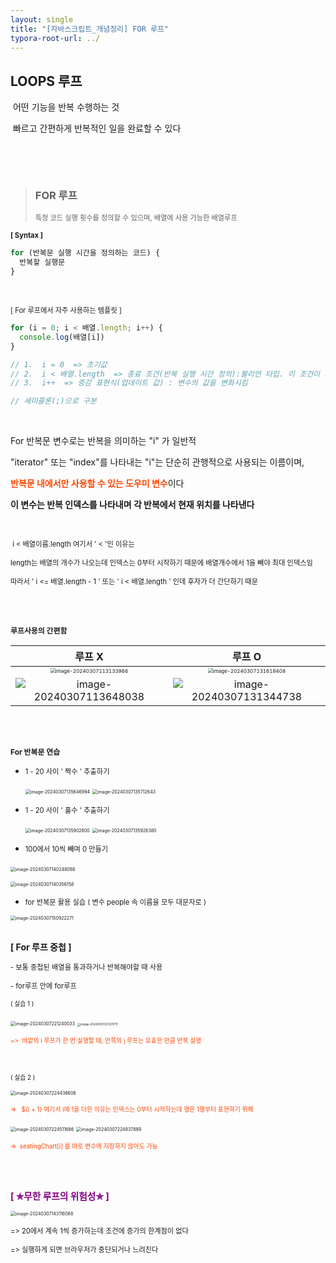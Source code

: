 ```yaml
---
layout: single
title: "[자바스크립트_개념정리] FOR 루프"
typora-root-url: ../
---
```




## LOOPS   루프

​	어떤 기능을 반복 수행하는 것

​	빠르고 간편하게 반복적인 일을 완료할 수 있다

​	



<br>

> ### FOR 루프
>
><span style="font-size:80%">특정 코드 실행 횟수를 정의할 수 있으며, 배열에 사용 가능한 배열루프</span>





<span style="font-size:80%; font-weight:bold">[ Syntax ]</span>

```javascript
for (반복문 실행 시간을 정의하는 코드) {
  반복할 실행문
}
```

<br>

<span style="font-size:80%">[ For 루프에서 자주 사용하는 템플릿 ]</span>

```javascript
for (i = 0; i < 배열.length; i++) {
  console.log(배열[i])
}

// 1.  i = 0  => 초기값
// 2.  i < 배열.length  => 종료 조건(반복 실행 시간 정의):불리언 타입. 이 조건이 거짓이 될 때 루프가 종료
// 3.  i++  => 증감 표현식(업데이트 값) : 변수의 값을 변화시킴

// 세미콜론(;)으로 구분
```

<br>

For 반복문 변수로는 반복을 의미하는 "i" 가 일반적

"iterator" 또는 "index"를 나타내는 "i"는 단순히 관행적으로 사용되는 이름이며, 

<span style="color:orangered"> **반복문 내에서만 사용할 수 있는 도우미 변수**</span>이다

**이 변수는 반복 인덱스를 나타내며 각 반복에서 현재 위치를 나타낸다**

<br>

<span style="font-size:80%;"> i < 배열이름.length 여기서 ' < '인 이유는  </span>

<span style="font-size:80%">length는 배열의 개수가 나오는데 인덱스는 0부터 시작하기 때문에 배열개수에서 1을 빼야 최대 인덱스임</span>

<span style="font-size:80%">따라서 ' i <= 배열.length - 1 '  또는  ' i < 배열.length ' 인데 후자가 더 간단하기 때문</span>

<br>

<br>

<span style="font-size:85%; font-weight:bold">루프사용의 간편함</span>


|                            루프 X                            |                            루프 O                            |
| :----------------------------------------------------------: | :----------------------------------------------------------: |
| <img src="/images/2024-03-07-loops/image-20240307113133966.png" alt="image-20240307113133966" style="zoom:50%;" /> | <img src="/images/2024-03-07-loops/image-20240307131618408.png" alt="image-20240307131618408" style="zoom:50%;" /> |
| <img src="/images/2024-03-07-loops/image-20240307113648038.png" alt="image-20240307113648038"  /> | <img src="/images/2024-03-07-loops/image-20240307131344738.png" alt="image-20240307131344738"  /> |

<br>

<br>

<span style="font-size:85%; font-weight:bold"> For 반복문 연습 </span>



- <span style="font-size:80%">1 - 20 사이 ' 짝수 ' 추출하기</span>

  <img src="/images/2024-03-07-loops/image-20240307135646994.png" alt="image-20240307135646994" style="zoom:50%;" />

  <img src="/images/2024-03-07-loops/image-20240307135712643.png" alt="image-20240307135712643" style="zoom:50%;" />

  <br>

- <span style="font-size:80%">1 - 20 사이 ' 홀수 ' 추출하기</span>

  

  <img src="/images/2024-03-07-loops/image-20240307135902800.png" alt="image-20240307135902800" style="zoom:50%;" />

  <img src="/images/2024-03-07-loops/image-20240307135926380.png" alt="image-20240307135926380" style="zoom:50%;" />

  <br>

- <span style="font-size:80%">100에서 10씩 빼며 0 만들기</span>

  

​	<img src="/images/2024-03-07-loops_For/image-20240307140248088.png" alt="image-20240307140248088" style="zoom:50%;" />

 <img src="/images/2024-03-07-loops_For/image-20240307140356158.png" alt="image-20240307140356158" style="zoom:50%;" />

<br>

- <span style="font-size:80%">for 반복문 활용 실습 ( 변수 people 속 이름을 모두 대문자로 )</span>

<img src="/images/2024--03-07-loops_array/image-20240307150922271.png" alt="image-20240307150922271" style="zoom:50%;" />

<br>

<br>

**[ For 루프 중첩 ]**

<span style="font-size:80%">- 보통 중첩된 배열을 통과하거나 반복해야할 때 사용</span>

<span style="font-size:80%">- for루프 안에 for루프</span>



<span style="font-size:70%">( 실습 1 ) </span>

<img src="/images/2024--03-07-loops_array/image-20240307221240033.png" alt="image-20240307221240033" style="zoom:50%;" />

<img src="/images/2024--03-07-loops_array/image-20240307221331711.png" alt="image-20240307221331711" style="zoom: 33%;" />

<span style="color:orangered; font-size:70%">=>  바깥의 i 루프가 한 번 실행할 때, 안쪽의 j 루프는 유효한 만큼 반복 실행 </span>



<br>

<span style="font-size:70%">( 실습 2 )</span>

<img src="/images/2024--03-07-loops_array/image-20240307224438608.png" alt="image-20240307224438608" style="zoom:50%;" />

<span style="color:orangered; font-size:70%">=>   ${i + 1} 여기서 i에 1을 더한 이유는 인덱스는 0부터 시작하는데 행은 1행부터 표현하기 위해</span>

<img src="/images/2024--03-07-loops_array/image-20240307224511686.png" alt="image-20240307224511686" style="zoom:50%;" />

<img src="/images/2024--03-07-loops_array/image-20240307224837889.png" alt="image-20240307224837889" style="zoom:50%;" />

<span style="color:orangered; font-size:70%">=>  seatingChart[i] 를 따로 변수에 저장하지 않아도 가능</span>

<br>

<br>

<span style="color:purple; font-weight:bold; font-size:105%">[ ✯무한 루프의 위험성✯ ]</span>



<img src="/images/2024-03-07-loops/image-20240307143116088.png" alt="image-20240307143116088" style="zoom:50%;" />

<span style="font-size:80%">=>  20에서 계속 1씩 증가하는데 조건에 증가의 한계점이 없다</span>

<span style="font-size:80%">=>  실행하게 되면 브라우저가 중단되거나 느려진다</span>


